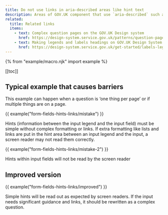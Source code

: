 ```yaml
---
title: Do not use links in aria-described areas like hint text
description: Areas of GOV.UK component that use `aria-described` such as hint text are designed to be a single paragraph of text. Changing this can cause accessibility issues. 
related:
  title: Related links
  items:
    - text: Complex question pages on the GOV.UK Design system
      href: https://design-system.service.gov.uk/patterns/question-pages/#asking-complex-questions-without-using-hint-text
    - text: Making legends and labels headings on GOV.UK Design System
      href: https://design-system.service.gov.uk/get-started/labels-legends-headings/
---
```


{% from "example/macro.njk" import example %}

[[toc]]

## Typical example that causes barriers

This example can happen when a question is ‘one thing per page’ or if multiple things are on a page.

{{ example("form-fields-hints-links/mistake") }}

Hints (information between the input legend and the input field) must be simple without complex formatting or links. If extra formatting like lists and links are put in the hint area between an input legend and the input, a screen reader may not read them correctly.

{{ example("form-fields-hints-links/mistake-2") }}

Hints within input fields will not be read by the screen reader

## Improved version

{{ example("form-fields-hints-links/improved") }}

Simple hints will be read out as expected by screen readers. If the input needs significant guidance and links, it should be rewritten as a complex question.
